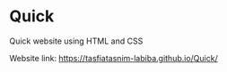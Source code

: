# Quick
Quick website using HTML and CSS

Website link: https://tasfiatasnim-labiba.github.io/Quick/
